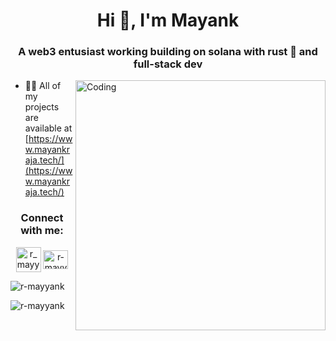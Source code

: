 <h1 align="center">Hi 👋, I'm Mayank</h1>
<h3 align="center">A web3 entusiast working building on solana with rust 🦀 and full-stack dev</h3>
<img align="right" alt="Coding" width="400" src="https://user-images.githubusercontent.com/74038190/225813708-98b745f2-7d22-48cf-9150-083f1b00d6c9.gif">

- 👨‍💻 All of my projects are available at [https://www.mayankraja.tech/](https://www.mayankraja.tech/)

<h3 align="center">Connect with me:</h3>
<p align="center">
<a href="https://x.com/r_mayyank" target="blank"><img align="center" src="https://uxwing.com/wp-content/themes/uxwing/download/brands-and-social-media/x-social-media-round-icon.png" alt="r_mayynk" height="40" width="40" /></a>
<a href="https://linkedin.com/in/r-mayyank" target="blank"><img align="center" src="https://raw.githubusercontent.com/rahuldkjain/github-profile-readme-generator/master/src/images/icons/Social/linked-in-alt.svg" alt="r-mayyank" height="30" width="40" /></a>
</p>

<p><img align="center" src="https://github-readme-streak-stats.herokuapp.com/?user=r-mayyank&" alt="r-mayyank" /></p>
<p><img align="center" src="https://wakatime.com/badge/user/791a3258-6c41-4d69-9fae-1e245d634626.svg" alt="r-mayyank" /></p>



